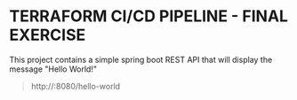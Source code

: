 # TERRAFORM CI/CD PIPELINE - FINAL EXERCISE

This project contains a simple spring boot REST API that will display the message "Hello World!"

> http://<host-name>:8080/hello-world
